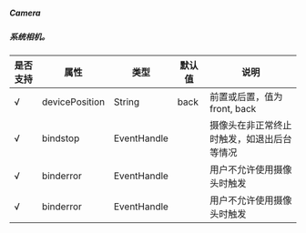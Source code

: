 ##### Camera
##### 系统相机。

| 是否支持 | 属性           | 类型        | 默认值 | 说明                                                         |
| -------- | -------------- | ----------- | ------ | ------------------------------------------------------------ |
| √        | devicePosition | String      | back       | 前置或后置，值为front, back                                     |
| √        | bindstop       | EventHandle     |    | 摄像头在非正常终止时触发，如退出后台等情况        |
| √         | binderror       | EventHandle     |   | 用户不允许使用摄像头时触发                                             |
| √         | binderror       | EventHandle     |   | 用户不允许使用摄像头时触发                                             |

